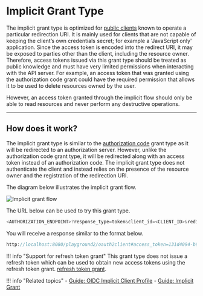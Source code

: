 # Implicit Grant Type

The implicit grant type is optimized for [public clients]({{base_path}}/references/concepts/authorization/client-types/#public-clients) known to operate a particular redirection URI.
It is mainly used for clients that are not capable of keeping the client’s own credentials secret; for example a 'JavaScript only' application.
Since the access token is encoded into the redirect URI, it may be exposed to parties other than the client, including the resource owner.
Therefore, access tokens issued via this grant type should be treated as public knowledge and must have very limited permissions
when interacting with the API server. For example, an access token that was granted using the authorization code grant
could have the required permission that allows it to be used to delete resources owned by the user.

However, an access token granted through the implicit flow should only be able to read resources and never perform 
any destructive operations.

---

## How does it work?

The implicit grant type is similar to the [authorization code]({{base_path}}/references/concepts/authorization/authorization-code-grant) grant type as it will be redirected to an authorization server.
However, unlike the authorization code grant type, it will be redirected along with an access token
instead of an authorization code. The implicit grant type does not authenticate the client and instead relies
on the presence of the resource owner and the registration of the redirection URI.

The diagram below illustrates the implicit grant flow.


![Implicit grant flow]({{base_path}}/assets/img/concepts/implicit-grant-flow.png)


The URL below can be used to try this grant type.

``` powershell
<AUTHORIZATION_ENDPOINT>?response_type=token&client_id=<CLIENT_ID>&redirect_uri=<REDIRECT_URI>
```

You will receive a response similar to the format below.

``` java
http://localhost:8080/playground2/oauth2client#access_token=131d4094-b94c-3714-9e73-672aa433248d&token_type=Bearer&expires_in=3410
```


!!! info "Support for refresh token grant"
	This grant type does not issue a refresh token which can be used to obtain new access tokens using the refresh token grant.
	[refresh token grant](refresh-token-grant.md).

!!! info "Related topics"
        - [Guide: OIDC Implicit Client Profile]({{base_path}}/guides/login/oidc-implicit-client-profile/)
        - [Guide: Implicit Grant]({{base_path}}/guides/access-delegation/implicit-playground/)